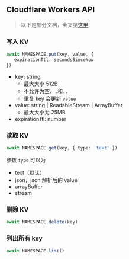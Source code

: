 ## Cloudflare Workers API

> 以下是部分文档，全文见[这里](https://developers.cloudflare.com/workers/runtime-apis/kv#docs-content)

### 写入 KV

```ts
await NAMESPACE.put(key, value, {
   expirationTtl: secondsSinceNow
})
```

- key: string
   - 最大大小 512B
   - 不允许为空、`.`和`..`
   - 重复 key 会更新 `value`
- value: string | ReadableStream | ArrayBuffer
   - 最大大小为 25MB
- expirationTtl: number

### 读取 KV

```ts
await NAMESPACE.get(key, { type: 'text' })
```

参数 `type` 可以为

- text（默认）
- json，json 解析后的 value
- arrayBuffer
- stream

### 删除 KV

```ts
await NAMESPACE.delete(key)
```

### 列出所有 key

```ts
await NAMESPACE.list()
```
